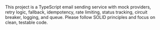 <!-- Use this file to provide workspace-specific custom instructions to Copilot. For more details, visit https://code.visualstudio.com/docs/copilot/copilot-customization#_use-a-githubcopilotinstructionsmd-file -->

This project is a TypeScript email sending service with mock providers, retry logic, fallback, idempotency, rate limiting, status tracking, circuit breaker, logging, and queue. Please follow SOLID principles and focus on clean, testable code.
